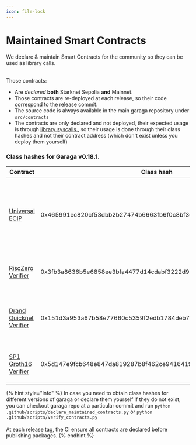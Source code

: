 ```yaml
---
icon: file-lock
---
```


# Maintained Smart Contracts

We declare & maintain Smart Contracts for the community so they can be used as library calls.

\
Those contracts:

* Are _declared_ **both** Starknet Sepolia **and** Mainnet.
* Those contracts are re-deployed at each release, so their code correspond to the release commit.
* The source code is always available in the main garaga repository under `src/contracts`
* The contracts are only declared and not deployed, their expected usage is through [library syscalls.](https://book.cairo-lang.org/ch15-03-executing-code-from-another-class.html#library-calls), so their usage is done through their class hashes and not their contract address (which don't exist unless you deploy them yourself)

### Class hashes for Garaga v0.18.1.

| Contract                                                                                                                         | Class hash                                                        | Description                                                                                                   |
| -------------------------------------------------------------------------------------------------------------------------------- | ----------------------------------------------------------------- | ------------------------------------------------------------------------------------------------------------- |
| [Universal ECIP](https://github.com/keep-starknet-strange/garaga/tree/main/src/contracts/universal_ecip)                         | 0x465991ec820cf53dbb2b27474b6663fb6f0c8bf3dac7db3991960214fad97f5 | A contract allowing to compute elliptic curve multi scalar multiplication for all supported curve identifiers |
| [RiscZero Verifier](https://github.com/keep-starknet-strange/garaga/tree/main/src/contracts/autogenerated/risc0_verifier_bn254)  | 0x3fb3a8636b5e6858ee3bfa4477d14cdabf3222d97c94b2a9ccb53c3704ae0fc | A verifier for RiscZero Groth16-wrapped proofs.                                                               |
| [Drand Quicknet Verifier](https://github.com/keep-starknet-strange/garaga/tree/main/src/contracts/drand_quicknet)                | 0x151d3a953a67b58e77660c5359f2edb1784deb761ffe4d4848af774229e6f25 | A contract to verify Drand signatures. Soon with timelock encryption utilities.                               |
| [SP1 Groth16 Verifier](https://github.com/keep-starknet-strange/garaga/tree/main/src/contracts/autogenerated/sp1_verifier_bn254) | 0x5d147e9fcb648e847da819287b8f462ce9416419240c64d35640dcba35e127  | A verifier for SP1 Groth16-wrapped proofs.                                                                    |

{% hint style="info" %}
In case you need to obtain class hashes for different versions of garaga or declare them yourself if they do not exist, you can checkout garaga repo at a particular commit and run `python .github/scripts/declare_maintained_contracts.py` or `python .github/scripts/verify_contracts.py`\
\
At each release tag, the CI ensure all contracts are declared before publishing packages.&#x20;
{% endhint %}
